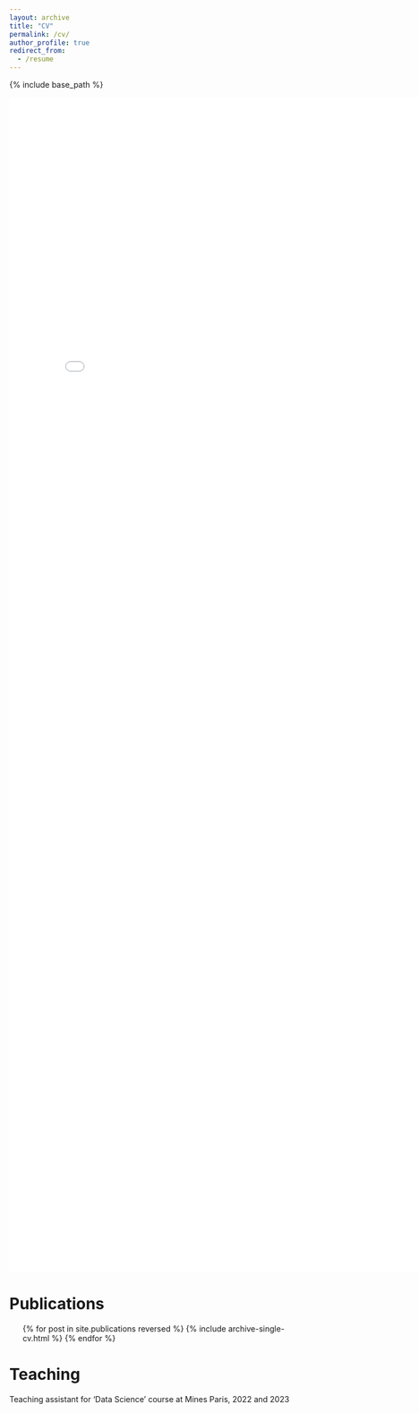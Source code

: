 ```yaml
---
layout: archive
title: "CV"
permalink: /cv/
author_profile: true
redirect_from:
  - /resume
---
```


{% include base_path %}

<embed src="images/Resume_Mathieu_Molina.pdf.pdf" width="800px" height="2100px" />
  

Publications
======
  <ul>{% for post in site.publications reversed %}
    {% include archive-single-cv.html %}
  {% endfor %}</ul>

  
Teaching
======
  Teaching assistant for ‘Data Science’ course at Mines Paris, 2022 and 2023 
